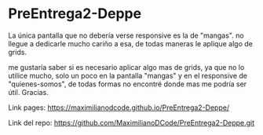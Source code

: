 # PreEntrega2-Deppe

La única pantalla que no debería verse responsive es la de "mangas". no llegue a dedicarle mucho cariño a esa, de todas maneras le aplique algo de grids.

me gustaría saber si es necesario aplicar algo mas de grids, ya que no lo utilice mucho, solo un poco en la pantalla "mangas" y en el responsive de "quienes-somos", de todas formas no encontré donde mas me podría ser útil. Gracias.

Link pages: https://maximilianodcode.github.io/PreEntrega2-Deppe/

Link del repo: https://github.com/MaximilianoDCode/PreEntrega2-Deppe.git
